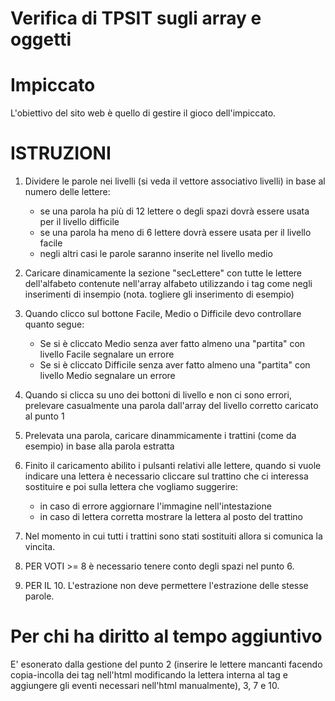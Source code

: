 # Verifica di TPSIT sugli array e oggetti 
# Impiccato
L'obiettivo del sito web è quello di gestire il gioco dell'impiccato.

# ISTRUZIONI
1. Dividere le parole nei livelli (si veda il vettore associativo livelli) in base al numero delle lettere:
    - se una parola ha più di 12 lettere o degli spazi dovrà essere usata per il livello difficile
    - se una parola ha meno di 6 lettere dovrà essere usata per il livello facile
    - negli altri casi le parole saranno inserite nel livello medio
      
2. Caricare dinamicamente la sezione "secLettere" con tutte le lettere dell'alfabeto contenute nell'array alfabeto utilizzando i tag come negli inserimenti di insempio (nota. togliere gli inserimento di esempio)

3. Quando clicco sul bottone Facile, Medio o Difficile devo controllare quanto segue:
    - Se si è cliccato Medio senza aver fatto almeno una "partita" con livello Facile segnalare un errore
    - Se si è cliccato Difficile senza aver fatto almeno una "partita" con livello Medio segnalare un errore

4. Quando si clicca su uno dei bottoni di livello e non ci sono errori, prelevare casualmente una parola dall'array del livello corretto caricato al punto 1

5. Prelevata una parola, caricare dinammicamente i trattini (come da esempio) in base alla parola estratta  

6. Finito il caricamento abilito i pulsanti relativi alle lettere, quando si vuole indicare una lettera è necessario cliccare sul trattino che ci interessa sostituire e poi sulla lettera che vogliamo suggerire:
    - in caso di errore aggiornare l'immagine nell'intestazione
    - in caso di lettera corretta mostrare la lettera al posto del trattino

7. Nel momento in cui tutti i trattini sono stati sostituiti allora si comunica la vincita.

8. PER VOTI >= 8 è necessario tenere conto degli spazi nel punto 6.

9. PER IL 10. L'estrazione non deve permettere l'estrazione delle stesse parole.

# Per chi ha diritto al tempo aggiuntivo
E' esonerato dalla gestione del punto 2 (inserire le lettere mancanti facendo copia-incolla dei tag nell'html modificando la lettera interna al tag e aggiungere gli eventi necessari nell'html manualmente), 3, 7 e 10.